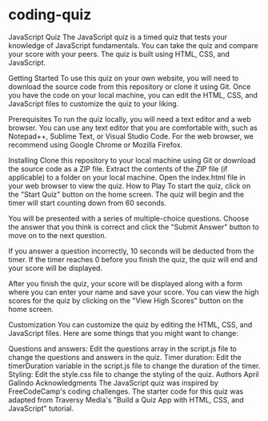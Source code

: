 # coding-quiz

JavaScript Quiz
The JavaScript quiz is a timed quiz that tests your knowledge of JavaScript fundamentals. You can take the quiz and compare your score with your peers. The quiz is built using HTML, CSS, and JavaScript.

Getting Started
To use this quiz on your own website, you will need to download the source code from this repository or clone it using Git. Once you have the code on your local machine, you can edit the HTML, CSS, and JavaScript files to customize the quiz to your liking.

Prerequisites
To run the quiz locally, you will need a text editor and a web browser. You can use any text editor that you are comfortable with, such as Notepad++, Sublime Text, or Visual Studio Code. For the web browser, we recommend using Google Chrome or Mozilla Firefox.

Installing
Clone this repository to your local machine using Git or download the source code as a ZIP file.
Extract the contents of the ZIP file (if applicable) to a folder on your local machine.
Open the index.html file in your web browser to view the quiz.
How to Play
To start the quiz, click on the "Start Quiz" button on the home screen. The quiz will begin and the timer will start counting down from 60 seconds.

You will be presented with a series of multiple-choice questions. Choose the answer that you think is correct and click the "Submit Answer" button to move on to the next question.

If you answer a question incorrectly, 10 seconds will be deducted from the timer. If the timer reaches 0 before you finish the quiz, the quiz will end and your score will be displayed.

After you finish the quiz, your score will be displayed along with a form where you can enter your name and save your score. You can view the high scores for the quiz by clicking on the "View High Scores" button on the home screen.

Customization
You can customize the quiz by editing the HTML, CSS, and JavaScript files. Here are some things that you might want to change:

Questions and answers: Edit the questions array in the script.js file to change the questions and answers in the quiz.
Timer duration: Edit the timerDuration variable in the script.js file to change the duration of the timer.
Styling: Edit the style.css file to change the styling of the quiz.
Authors
April Galindo
Acknowledgments
The JavaScript quiz was inspired by FreeCodeCamp's coding challenges.
The starter code for this quiz was adapted from Traversy Media's "Build a Quiz App with HTML, CSS, and JavaScript" tutorial.